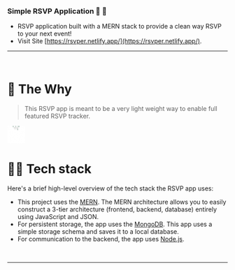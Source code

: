 ### Simple RSVP Application 🥳 🚀
- RSVP application built with a MERN stack to provide a clean way RSVP to your next event!
- Visit Site [https://rsvper.netlify.app/](https://rsvper.netlify.app/).

---

<br />

# 🧐 The Why

> This RSVP app is meant to be a very light weight way to enable full featured RSVP tracker.

<img src="lb7rLg1.gif" width="40" height="40" />

# 👨‍💻 Tech stack

Here's a brief high-level overview of the tech stack the RSVP app uses:

- This project uses the [MERN](https://www.mongodb.com/mern-stack). The MERN architecture allows you to easily construct a 3-tier architecture (frontend, backend, database) entirely using JavaScript and JSON.
- For persistent storage, the app uses the [MongoDB](https://www.mongodb.com/). This app uses a simple storage schema and saves it to a local database.
- For communication to the backend, the app uses [Node.js](https://nodejs.org/en/about/).

<br />



---
